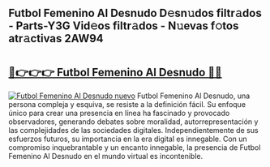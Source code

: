 ## Futbol Femenino Al Desnudo D𝚎sn𝚞dos filtr𝚊dos - Parts-Y3G Vid𝚎os filtr𝚊dos - N𝚞evas f𝚘tos atr𝚊ctivas 2AW94

# <h2><a href="http://mb67do.tromn.icu/?c=Futbol+Femenino+Al+Desnudo">🔗👉👉👉 Futbol Femenino Al Desnudo 🔗🔗</a></h2>

[![Futbol Femenino Al Desnudo nuevo](https://i.imgur.com/pEAQMta.gif)](http://mb67do.tromn.icu/?c=Futbol+Femenino+Al+Desnudo)
Futbol Femenino Al Desnudo, una persona compleja y esquiva, se resiste a la definición fácil. Su enfoque único para crear una presencia en línea ha fascinado y provocado observadores, generando debates sobre moralidad, autorrepresentación y las complejidades de las sociedades digitales. Independientemente de sus esfuerzos futuros, su importancia en la era digital es innegable. Con un compromiso inquebrantable y un encanto innegable, la presencia de Futbol Femenino Al Desnudo en el mundo virtual es incontenible.
